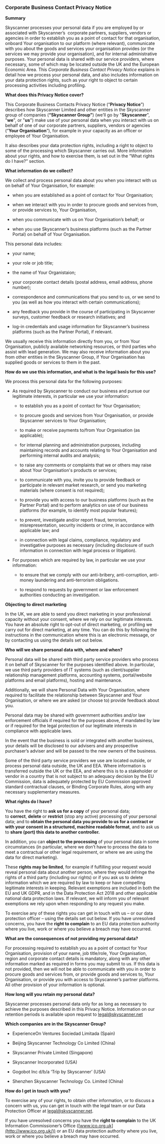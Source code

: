 ### Corporate Business Contact Privacy Notice

**Summary**

Skyscanner processes your personal data if you are employed by or associated with Skyscanner’s  corporate partners, suppliers, vendors or agencies in order to establish you as a point of contact for that organisation, onboard Your organisation to our platform (where relevant), communicate with you about the goods and services your organisation provides (or the services we may provide your organisation), and for internal administrative purposes. Your personal data is shared with our service providers, where necessary, some of which may be located outside the UK and the European Economic Area. This _Corporate Business Contact Privacy Notice_ explains in detail how we process your personal data, and also includes information on your data protection rights, such as your right to object to certain processing activities including profiling.

**What does this Privacy Notice cover?**

This Corporate Business Contacts Privacy Notice (“**Privacy Notice**”) describes how Skyscanner Limited and other entities in the Skyscanner group of companies (**“Skyscanner Group”**) (we’ll go by "**Skyscanner**", "**we**", or "**us**") make use of your personal data when you interact with us on behalf of one of our corporate partners, suppliers, vendors or agencies (“**Your Organisation**”), for example in your capacity as an officer or employee of Your Organisation. 

It also describes your data protection rights, including a right to object to some of the processing which Skyscanner carries out. More information about your rights, and how to exercise them, is set out in the “What rights do I have?” section.

**What information do we collect?**

We collect and process personal data about you when you interact with us on behalf of Your Organisation, for example:

* when you are established as a point of contact for Your Organisation;
    
* when we interact with you in order to procure goods and services from, or provide services to, Your Organisation,
    
* when you communicate with us on Your Organisation’s behalf; or
    
* when you use Skyscanner’s business platforms (such as the Partner Portal) on behalf of Your Organisation.
    

This personal data includes:

* your name;
    
* your role or job title;
    
* the name of Your Organistaion;
    
* your corporate contact details (postal address, email address, phone number);
    
* correspondence and communications that you send to us, or we send to you (as well as how you interact with certain communications);
    
* any feedback you provide in the course of participating in Skyscanner surveys, customer feedback or research initiatives; and
    
* log-in credentials and usage information for Skyscanner’s business platforms (such as the Partner Portal), if relevant.
    

We usually receive this information directly from you, or from Your Organisation, publicly available networking resources, or third parties who assist with lead generation. We may also receive information about you from other entities in the Skyscanner Group, if Your Organisation has supplied goods or services to them in the past.

**How do we use this information, and what is the legal basis for this use?**

We process this personal data for the following purposes:

* As required by Skyscanner to conduct our business and pursue our legitimate interests, in particular we use your information:
    
    * to establish you as a point of contact for Your Organisation;
        
    * to procure goods and services from Your Organisation, or provide Skyscanner services to Your Organisation;
        
    * to make or receive payments to/from Your Organisation (as applicable);
        
    * for internal planning and administration purposes, including maintaining records and accounts relating to Your Organisation and performing internal audits and analysis;
        
    * to raise any comments or complaints that we or others may raise about Your Organisation's products or services;
        
    * to communicate with you, invite you to provide feedback or participate in relevant market research, or send you marketing materials (where consent is not required);
        
    * to provide you with access to our business platforms (such as the Partner Portal) and to perform analytics on use of our business platforms (for example, to identify most popular features);
        
    * to prevent, investigate and/or report fraud, terrorism, misrepresentation, security incidents or crime, in accordance with applicable law; and
        
    * in connection with legal claims, compliance, regulatory and investigative purposes as necessary (including disclosure of such information in connection with legal process or litigation).
        
* For purposes which are required by law, in particular we use your information:
    
    * to ensure that we comply with our anti-bribery, anti-corruption, anti-money laundering and anti-terrorism obligations.
        
    * to respond to requests by government or law enforcement authorities conducting an investigation.
        

**Objecting to direct marketing**

In the UK, we are able to send you direct marketing in your professional capacity without your consent, where we rely on our legitimate interests.  You have an absolute right to opt-out of direct marketing, or profiling we carry out for direct marketing, at any time. You can do this by following the instructions in the communication where this is an electronic message, or by contacting us using the details set out below.

**Who will we share personal data with, where and when?**

Personal data will be shared with third party service providers who process it on behalf of Skyscanner for the purposes identified above. In particular, we use third party providers of IT systems (such as client/supplier relationship management platforms, accounting systems, portal/website platforms and email platforms), hosting and maintenance.

Additionally, we will share Personal Data with Your Organisation, where required to facilitate the relationship between Skyscanner and Your Organisation, or where we are asked (or choose to) provide feedback about you.

Personal data may be shared with government authorities and/or law enforcement officials if required for the purposes above, if mandated by law or if required for the legal protection of our legitimate interests in compliance with applicable laws.

In the event that the business is sold or integrated with another business, your details will be disclosed to our advisers and any prospective purchaser’s adviser and will be passed to the new owners of the business.

Some of the third party service providers we use are located outside, or process personal data outside, the UK and EEA. Where information is transferred outside the UK or the EEA, and where this is to a stakeholder or vendor in a country that is not subject to an adequacy decision by the EU Commission, data is adequately protected by EU Commission approved standard contractual clauses, or Binding Corporate Rules, along with any necessary supplementary measures.

**What rights do I have?**

You have the right to **ask us for a copy** of your personal data; to **correct**, **delete** or **restrict** (stop any active) processing of your personal data; and to **obtain the personal data you provide to us for a contract or with your consent in a structured, machine readable format**, and to ask us to **share (port) this data to another controller.**

In addition, you can **object to the processing** of your personal data in some circumstances (in particular, where we don’t have to process the data to meet a contractual or other legal requirement, or where we are using the data for direct marketing).

These **rights may be limited**, for example if fulfilling your request would reveal personal data about another person, where they would infringe the rights of a third party (including our rights) or if you ask us to delete information which we are required by law to keep or have compelling legitimate interests in keeping. Relevant exemptions are included in both the EU and UK GDPR, and in the Data Protection Act 2018 and other applicable national data protection laws. If relevant, we will inform you of relevant exemptions we rely upon when responding to any request you make.

To exercise any of these rights you can get in touch with us – or our data protection officer – using the details set out below. If you have unresolved concerns, you have the **right to complain** to an EU data protection authority where you live, work or where you believe a breach may have occurred.

**What are the consequences of not providing my personal data?**

For processing required to establish you as a point of contact for Your Organisation, provision of your name, job title/role, Your Organisation, region and corporate contact details is mandatory, along with any other information marked as required in forms you may submit to us. If this data is not provided, then we will not be able to communicate with you in order to procure goods and services from, or provide goods and services to, Your Organisation, or provide you with access to Skyscanner’s partner platforms. All other provision of your information is optional.

**How long will you retain my personal data?**

Skyscanner processes personal data only for as long as necessary to achieve the purposes described in this Privacy Notice. Information on our retention periods is available upon request to [legal@skyscanner.net](mailto:legal@skyscanner.net)

**Which companies are in the Skyscanner Group?**

* ExperienceOn Ventures Sociedad Limitada (Spain)
    
* Beijing Skyscanner Technology Co Limited (China)
    
* Skyscanner Private Limited (Singapore)
    
* Skyscanner Incorporated (USA)
    
* Gogobot Inc d/b/a ‘Trip by Skyscanner’ (USA)
    
* Shenzhen Skyscanner Technology Co. Limited (China)
    

**How do I get in touch with you?**

To exercise any of your rights, to obtain other information, or to discuss a concern with us, you can get in touch with the legal team or our Data Protection Officer at [legal@skyscanner.net](mailto:legal@skyscanner.net).

If you have unresolved concerns you have the **right to complain** to the UK Information Commissioner’s Office ([www.ico.org.uk](http://www.ico.org.uk/)) or an EU data protection authority where you live, work or where you believe a breach may have occurred.